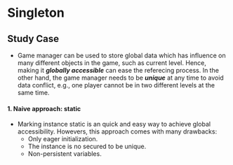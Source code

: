 # Singleton
## Study Case
+ Game manager can be used to store global data which has influence on many different objects in the game, such as current level. Hence, making it _**globally accessible**_ can ease the referecing process. In the other hand, the game manager needs to be _**unique**_ at any time to avoid data conflict, e.g., one player cannot be in two different levels at the same time.

#### 1. Naive approach: static
+ Marking instance static is an quick and easy way to achieve global accessibility. Howevers, this approach comes with many drawbacks:
  + Only eager initialization.
  + The instance is no secured to be unique.
  + Non-persistent variables.
